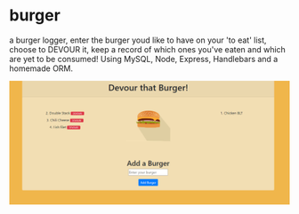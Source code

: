 # burger
a burger logger, enter the burger youd like to have on your 'to eat' list, choose to DEVOUR it, keep a record of which ones you've eaten and which are yet to be consumed! Using MySQL, Node, Express, Handlebars and a homemade ORM.

![](titlepage.png)
